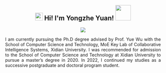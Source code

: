 <h2 align="center">
  <img src="https://media.giphy.com/media/hvRJCLFzcasrR4ia7z/giphy.gif" width="25px">
  Hi! I'm Yongzhe Yuan!
  <img src="https://media.giphy.com/media/mGcNjsfWAjY5AEZNw6/giphy.gif" width="50">
</h2>

 
<p align="center">
  <img src="https://komarev.com/ghpvc/?username=yyzmars&style=for-the-badge"/>
</p>

<p align="justify">
I am currently pursuing the Ph.D degree advised by Prof. Yue Wu with the School of Computer Science and Technology, MoE Key Lab of Collaborative Intelligence Systems, Xidian University. I was recommended for admission to the School of Computer Science and Technology at Xidian University to pursue a master’s degree in 2020. In 2022, I continued my studies as a successive postgraduate and doctoral program student.
</p>



